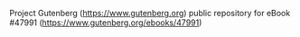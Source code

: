 Project Gutenberg (https://www.gutenberg.org) public repository for eBook #47991 (https://www.gutenberg.org/ebooks/47991)
